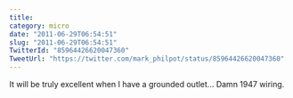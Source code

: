 ```yaml
---
title: 
category: micro
date: "2011-06-29T06:54:51"
slug: "2011-06-29T06:54:51"
TwitterId: "85964426620047360"
TweetUrl: "https://twitter.com/mark_philpot/status/85964426620047360"
---
```


It will be truly excellent when I have a grounded outlet... Damn 1947 wiring.
